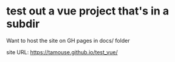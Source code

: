# test out a vue project that's in a subdir

Want to host the site on GH pages in docs/ folder

site URL: https://tamouse.github.io/test_vue/

